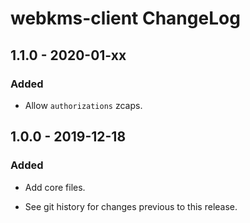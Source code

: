# webkms-client ChangeLog

## 1.1.0 - 2020-01-xx

### Added
- Allow `authorizations` zcaps.

## 1.0.0 - 2019-12-18

### Added
- Add core files.

- See git history for changes previous to this release.
